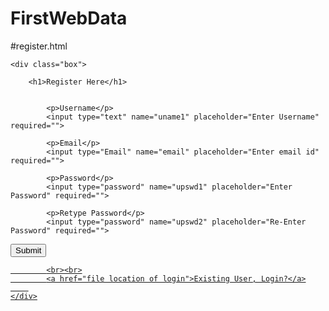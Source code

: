 # FirstWebData

#register.html

<!DOCTYPE html>
<head>
<title>Register Form Design</title>
    <link rel="stylesheet" type="text/css" href="C:\xampp\htdocs\projects\style.css">

<body>

    <div class="box">

        <h1>Register Here</h1>

  
            <p>Username</p>
            <input type="text" name="uname1" placeholder="Enter Username" required="">

            <p>Email</p>
            <input type="Email" name="email" placeholder="Enter email id" required="">

            <p>Password</p>
            <input type="password" name="upswd1" placeholder="Enter Password" required="">

            <p>Retype Password</p>
            <input type="password" name="upswd2" placeholder="Re-Enter Password" required="">
<a href="E:\student.html">
<button>Submit</button>

            <br><br>
            <a href="file location of login">Existing User, Login?</a>
        
    </div>

</body>
</head>
</html>
